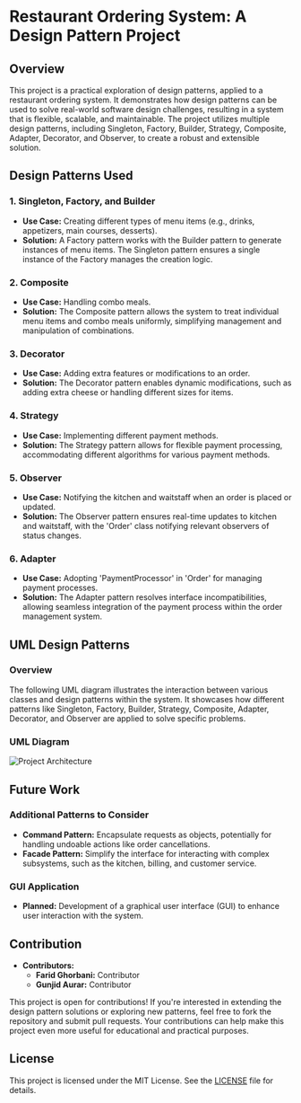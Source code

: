 # **Restaurant Ordering System: A Design Pattern Project**

## **Overview**

This project is a practical exploration of design patterns, applied to a restaurant ordering system. It demonstrates how design patterns can be used to solve real-world software design challenges, resulting in a system that is flexible, scalable, and maintainable. The project utilizes multiple design patterns, including Singleton, Factory, Builder, Strategy, Composite, Adapter, Decorator, and Observer, to create a robust and extensible solution.

## **Design Patterns Used**

### **1. Singleton, Factory, and Builder**
- **Use Case:** Creating different types of menu items (e.g., drinks, appetizers, main courses, desserts).
- **Solution:** A Factory pattern works with the Builder pattern to generate instances of menu items. The Singleton pattern ensures a single instance of the Factory manages the creation logic.

### **2. Composite**
- **Use Case:** Handling combo meals.
- **Solution:** The Composite pattern allows the system to treat individual menu items and combo meals uniformly, simplifying management and manipulation of combinations.

### **3. Decorator**
- **Use Case:** Adding extra features or modifications to an order.
- **Solution:** The Decorator pattern enables dynamic modifications, such as adding extra cheese or handling different sizes for items.

### **4. Strategy**
- **Use Case:** Implementing different payment methods.
- **Solution:** The Strategy pattern allows for flexible payment processing, accommodating different algorithms for various payment methods.

### **5. Observer**
- **Use Case:** Notifying the kitchen and waitstaff when an order is placed or updated.
- **Solution:** The Observer pattern ensures real-time updates to kitchen and waitstaff, with the 'Order' class notifying relevant observers of status changes.

### **6. Adapter**
- **Use Case:** Adopting 'PaymentProcessor' in 'Order' for managing payment processes.
- **Solution:** The Adapter pattern resolves interface incompatibilities, allowing seamless integration of the payment process within the order management system.

## **UML Design Patterns**

### **Overview**
The following UML diagram illustrates the interaction between various classes and design patterns within the system. It showcases how different patterns like Singleton, Factory, Builder, Strategy, Composite, Adapter, Decorator, and Observer are applied to solve specific problems.

### **UML Diagram**
![Project Architecture](png/UML.png)

## **Future Work**

### **Additional Patterns to Consider**
- **Command Pattern:** Encapsulate requests as objects, potentially for handling undoable actions like order cancellations.
- **Facade Pattern:** Simplify the interface for interacting with complex subsystems, such as the kitchen, billing, and customer service.

### **GUI Application**
- **Planned:** Development of a graphical user interface (GUI) to enhance user interaction with the system.

## **Contribution**

- **Contributors:**
  - **Farid Ghorbani:** Contributor
  - **Gunjid Aurar:** Contributor

This project is open for contributions! If you're interested in extending the design pattern solutions or exploring new patterns, feel free to fork the repository and submit pull requests. Your contributions can help make this project even more useful for educational and practical purposes.

## **License**

This project is licensed under the MIT License. See the [LICENSE](LICENSE) file for details.

